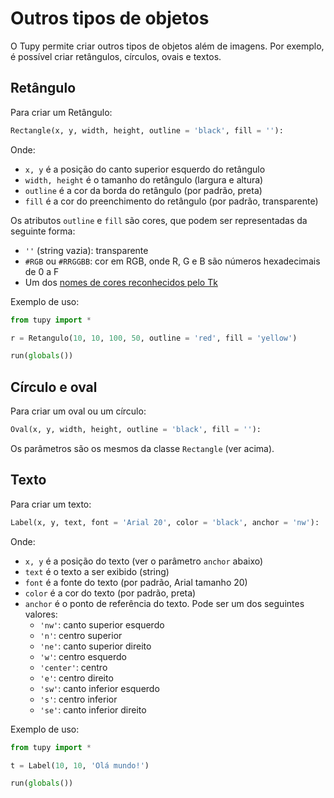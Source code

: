 # Outros tipos de objetos

O Tupy permite criar outros tipos de objetos além de imagens. Por exemplo, é possível criar retângulos, círculos, ovais e textos.

## Retângulo

Para criar um Retângulo:

```python
Rectangle(x, y, width, height, outline = 'black', fill = ''):
```

Onde:

- `x, y` é a posição do canto superior esquerdo do retângulo
- `width, height` é o tamanho do retângulo (largura e altura)
- `outline` é a cor da borda do retângulo (por padrão, preta)
- `fill` é a cor do preenchimento do retângulo (por padrão, transparente)

Os atributos `outline` e `fill` são cores, que podem ser representadas da seguinte forma:

- `''` (string vazia): transparente
- `#RGB` ou `#RRGGBB`: cor em RGB, onde R, G e B são números hexadecimais de 0 a F
- Um dos [nomes de cores reconhecidos pelo Tk](https://www.tcl.tk/man/tcl/TkCmd/colors.html)

Exemplo de uso:

```python
from tupy import *

r = Retangulo(10, 10, 100, 50, outline = 'red', fill = 'yellow')

run(globals())
```

## Círculo e oval

Para criar um oval ou um círculo:

```python
Oval(x, y, width, height, outline = 'black', fill = ''):
```

Os parâmetros são os mesmos da classe `Rectangle` (ver acima).

## Texto

Para criar um texto:

```python
Label(x, y, text, font = 'Arial 20', color = 'black', anchor = 'nw'):
```

Onde:

- `x, y` é a posição do texto (ver o parâmetro `anchor` abaixo)
- `text` é o texto a ser exibido (string)
- `font` é a fonte do texto (por padrão, Arial tamanho 20)
- `color` é a cor do texto (por padrão, preta)
- `anchor` é o ponto de referência do texto. Pode ser um dos seguintes valores:
  - `'nw'`: canto superior esquerdo
  - `'n'`: centro superior
  - `'ne'`: canto superior direito
  - `'w'`: centro esquerdo
  - `'center'`: centro
  - `'e'`: centro direito
  - `'sw'`: canto inferior esquerdo
  - `'s'`: centro inferior
  - `'se'`: canto inferior direito

Exemplo de uso:

```python
from tupy import *

t = Label(10, 10, 'Olá mundo!')

run(globals())
```
